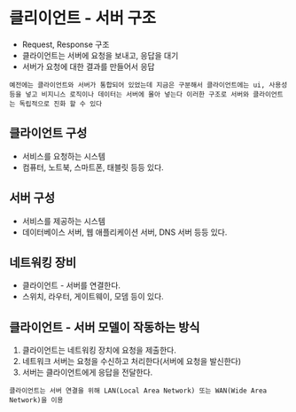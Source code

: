 # 클리이언트 - 서버 구조
- Request, Response 구조
- 클라이언트는 서버에 요청을 보내고, 응답을 대기
- 서버가 요청에 대한 결과를 만들어서 응답

`예전에는 클라이언트와 서버가 통합되어 있었는데 지금은 구분해서 클라이언트에는 ui, 사용성 등을 넣고
비지니스 로직이나 데이터는 서버에 몰아 넣는다 이러한 구조로 서버와 클라이언트는 독립적으로 진화 할 수 있다`


## 클라이언트 구성
* 서비스를 요청하는 시스템
* 컴퓨터, 노트북, 스마트폰, 태블릿 등등 있다.

## 서버 구성
* 서비스를 제공하는 시스템
* 데이터베이스 서버, 웹 애플리케이션 서버, DNS 서버 등등 있다.

## 네트워킹 장비
* 클라이언트 - 서버를 연결한다.
* 스위치, 라우터, 게이트웨이, 모뎀 등이 있다.


## 클라이언트 - 서버 모델이 작동하는 방식
1. 클라이언트는 네트워킹 장치에 요청을 제출한다.
2. 네트워크 서버는 요청을 수신하고 처리한다(서버에 요청을 발신한다)
3. 서버는 클라이언트에게 응답을 전달한다.

`클라이언트는 서버 연결을 위해 LAN(Local Area Network) 또는 WAN(Wide Area Network)을 이용`